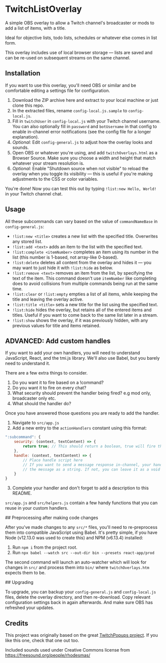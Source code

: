 # TwitchListOverlay

A simple OBS overlay to allow a Twitch channel's broadcaster or mods to add a list of items, with a title.

Ideal for objective lists, todo lists, schedules or whatever else comes in list form.

This overlay includes use of local browser storage — lists are saved and can be re-used on subsequent streams on the same channel.

## Installation

If you want to use this overlay, you'll need OBS or similar and be comfortable editing a settings file for configuration.

1. Download the ZIP archive here and extract to your local machine or just clone this repo.
2. In the extracted files, rename `config-local.js.sample` to `config-local.js`.
3. Fill in `twitchUser` in `config-local.js` with your Twitch channel username. You can also optionally fill in `password` and `botUsername` in that config to enable in-channel error notifications (see the config file for a longer explanation).
4. _Optional:_ Edit `config-general.js` to adjust how the overlay looks and sounds.
5. Open OBS or whatever you're using, and add `twitchOverlays.html` as a Browser Source. Make sure you choose a width and height that match whatever your stream resolution is.
6. _Optional:_ Enable "Shutdown source when not visible" to reload the overlay when you toggle its visibility — this is useful if you're making adjustments to the CSS or color variables.

You're done! Now you can test this out by typing `!list:new Hello, World!` in your Twitch channel chat.

## Usage

All these subcommands can vary based on the value of `commandNameBase` in `config-general.js`:

* `!list:new <title>` creates a new list with the specified title. Overwrites any stored list.
* `!list:add <text>` adds an item to the list with the specified text.
* `!list:complete <itemNumber>` completes an item using its number in the list (this number is 1-based, not array-like 0-based).
* `!list:delete` deletes all content from the overlay and hides it — you may want to just hide it with `!list:hide` as below.
* `!list:remove <text>` removes an item from the list, by specifying the text of the item. This command doesn't use `itemNumber` like completing does to avoid collisions from multiple commands being run at the same time.
* `!list:clear` or `!list:empty` empties a list of all items, while keeping the title and leaving the overlay active.
* `!list:title <title>` sets a new title for the list using the specified text.
* `!list:hide` hides the overlay, but retains all of the entered items and titles. Useful if you want to come back to the same list later in a stream.
* `!list:show` shows the overlay, if it was previously hidden, with any previous values for title and items retained.

## ADVANCED: Add custom handles

If you want to add your own handlers, you will need to understand JavaScript, React, and the tmi.js library. We'll also use Babel, but you barely need to understand it.

There are a few extra things to consider.
1. Do you want it to fire based on a !command?
2. Do you want it to fire on every chat?
3. What security should prevent the handler being fired? e.g mod only, broadcaster only etc.
4. What should the handler do?

Once you have answered those questions you are ready to add the handler.

1. Navigate to `src/app.js`
2. Add a new entry to the `actionHandlers` constant using this format:
``` javascript
":subcommand": {
    security: (context, textContent) => {
        return true; // This should return a boolean, true will fire the handler
    },
    handle: (context, textContent) => {
        // Place handle script here
        // If you want to send a message response in-channel, your handler should return
        // the message as a string. If not, you can leave it as a void function.
    }
}
```
3. Complete your handler and don't forget to add a description to this README.

`src/app.js` and `src/helpers.js` contain a few handy functions that you can reuse in your custom handlers.

## Preprocessing after making code changes

After you've made changes to any `src/*` files, you'll need to re-preprocess them into compatible JavaScript using Babel. It's pretty simple, if you have Node (v12.13.0 was used to create this) and NPM (v6.13.4) installed:

1. Run `npm i` from the project root.
2. Run `npx babel --watch src --out-dir bin --presets react-app/prod`

The second command will launch an auto-watcher which will look for changes in `src/` and process them into `bin/` where `twitchOverlays.htm` expects them to be.

## Upgrading

To upgrade, you can backup your `config-general.js` and `config-local.js` files, delete the overlay directory, and then re-download. Copy relevant configuration settings back in again afterwards. And make sure OBS has refreshed your updates.

## Credits

This project was originally based on the great [TwitchPopups project](https://github.com/DaftLimmy/TwitchPopups). If you like this one, check that one out too.

Included sounds used under Creative Commons license from https://freesound.org/people/rhodesmas/